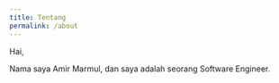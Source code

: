 ```yaml
---
title: Tentang
permalink: /about
---
```


Hai,

Nama saya Amir Marmul, dan saya adalah seorang Software Engineer.
